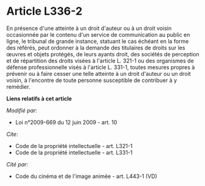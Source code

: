 # Article L336-2

En présence d'une atteinte à un droit d'auteur ou à un droit voisin occasionnée par le contenu d'un service de communication
au public en ligne, le tribunal de grande instance, statuant le cas échéant en la forme des référés, peut ordonner à la
demande des titulaires de droits sur les œuvres et objets protégés, de leurs ayants droit, des sociétés de perception et de
répartition des droits visées à l'article L. 321-1 ou des organismes de défense professionnelle visés à l'article L. 331-1,
toutes mesures propres à prévenir ou à faire cesser une telle atteinte à un droit d'auteur ou un droit voisin, à l'encontre
de toute personne susceptible de contribuer à y remédier.

**Liens relatifs à cet article**

_Modifié par_:

  - Loi n°2009-669 du 12 juin 2009 - art. 10

_Cite_:

  - Code de la propriété intellectuelle - art. L321-1
  - Code de la propriété intellectuelle - art. L331-1

_Cité par_:

  - Code du cinéma et de l'image animée - art. L443-1 (VD)
